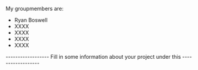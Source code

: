My groupmembers are:
- Ryan Boswell
- XXXX
- XXXX
- XXXX
- XXXX


------------------ Fill in some information about your project under this ------------------
